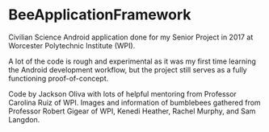 # BeeApplicationFramework
Civilian Science Android application done for my Senior Project in 2017 at Worcester Polytechnic Institute (WPI).

A lot of the code is rough and experimental as it was my first time learning the Android development workflow, but the 
project still serves as a fully functioning proof-of-concept.

Code by Jackson Oliva with lots of helpful mentoring from Professor Carolina Ruiz of WPI.
Images and information of bumblebees gathered from Professor Robert Gigear of WPI, Kenedi Heather, Rachel Murphy, and Sam Langdon.
